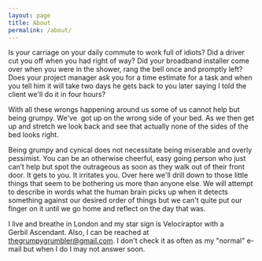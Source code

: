 ```yaml
---
layout: page
title: About
permalink: /about/
---
```



Is your carriage on your daily commute to work full of idiots? Did a driver cut you off when you had right of way? Did your broadband installer come over when you were in the shower, rang the bell once and promptly left? Does your project manager ask you for a time estimate for a task and when you tell him it will take two days he gets back to you later saying I told the client we'll do it in four hours?

With all these wrongs happening around us some of us cannot help but being grumpy. We've  got up on the wrong side of your bed. As we then get up and stretch we look back and see that actually none of the sides of the bed looks right.

Being grumpy and cynical does not necessitate being miserable and overly pessimist. You can be an otherwise cheerful, easy going person who just can’t help but spot the outrageous as soon as they walk out of their front door. It gets to you. It irritates you. Over here we'll drill down to those little things that seem to be bothering us more than anyone else. We will attempt to describe in words what the human brain picks up when it detects something against our desired order of things but we can't quite put our finger on it until we go home and reflect on the day that was.

I live and breathe in London and my star sign is Velociraptor with a Gerbil Ascendant. Also, I can be reached at thegrumpygrumbler@gmail.com. I don't check it as often as my "normal" e-mail but when I do I may not answer soon.
